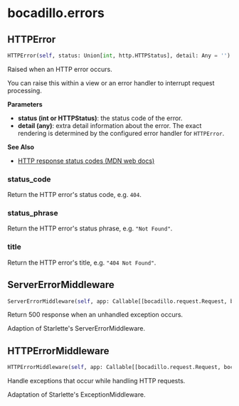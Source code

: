 # bocadillo.errors

## HTTPError
```python
HTTPError(self, status: Union[int, http.HTTPStatus], detail: Any = '')
```
Raised when an HTTP error occurs.

You can raise this within a view or an error handler to interrupt
request processing.

__Parameters__

- __status (int or HTTPStatus)__:
    the status code of the error.
- __detail (any)__:
    extra detail information about the error. The exact rendering is
    determined by the configured error handler for `HTTPError`.

__See Also__

- [HTTP response status codes (MDN web docs)](https://developer.mozilla.org/en-US/docs/Web/HTTP/Status)

### status_code
Return the HTTP error's status code, e.g. `404`.
### status_phrase
Return the HTTP error's status phrase, e.g. `"Not Found"`.
### title
Return the HTTP error's title, e.g. `"404 Not Found"`.
## ServerErrorMiddleware
```python
ServerErrorMiddleware(self, app: Callable[[bocadillo.request.Request, bocadillo.response.Response], Awaitable[bocadillo.response.Response]], handler: Callable[[bocadillo.request.Request, bocadillo.response.Response, Exception], NoneType], debug: bool = False) -> None
```
Return 500 response when an unhandled exception occurs.

Adaption of Starlette's ServerErrorMiddleware.

## HTTPErrorMiddleware
```python
HTTPErrorMiddleware(self, app: Callable[[bocadillo.request.Request, bocadillo.response.Response], Awaitable[bocadillo.response.Response]], debug: bool = False) -> None
```
Handle exceptions that occur while handling HTTP requests.

Adaptation of Starlette's ExceptionMiddleware.

